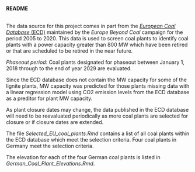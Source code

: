 **README**  
<br>

The data source for this project comes in part from the [*European Coal Database* (ECD)](https://beyond-coal.eu/database/) maintained by the *Europe Beyond Coal* campaign for the period 2005 to 2020.  This data is used to screen coal plants to identify coal plants with a power capacity greater than 800 MW which have been retired or that are scheduled to be retired in the near future.

*Phaseout period*:  Coal plants designated for phaseout between January 1, 2018 through to the end of year 2029 are evaluated.


Since the ECD database does not contain the MW capacity for some of the lignite plants, MW capacity was predicted for those plants missing data with a linear regression model using CO2 emission levels from the ECD database as a preditor for plant MW capacity.   


As plant closure dates may change, the data published in the ECD database will need to be reevaluated periodically as more coal plants are selected for closure or if closure dates are extended.  

The file *Selected_EU_coal_plants.Rmd* contains a list of all coal plants within the ECD database which meet the selection criteria.  Four coal plants in Germany meet the selection criteria.  

The elevation for each of the four German coal plants is listed in *German_Coal_Plant_Elevations.Rmd*.  

